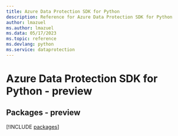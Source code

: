 ```yaml
---
title: Azure Data Protection SDK for Python
description: Reference for Azure Data Protection SDK for Python
author: lmazuel
ms.author: lmazuel
ms.data: 05/17/2023
ms.topic: reference
ms.devlang: python
ms.service: dataprotection
---
```

# Azure Data Protection SDK for Python - preview
## Packages - preview
[!INCLUDE [packages](data-protection-index.md)]